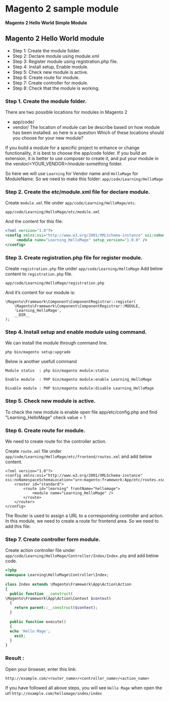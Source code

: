 # Magento 2 sample module

**Magento 2 Hello World Simple Module**


## Magento 2 Hello World module

- Step 1: Create the module folder.
- Step 2: Declare module using module.xml
- Step 3: Register module using registration.php file.
- Step 4: Install setup, Enable module.
- Step 5: Check new module is active.
- Step 6: Create route  for module.
- Step 7: Create controller for module.
- Step 8: Check that the module is working.


### Step 1. Create the module folder.

There are two possible locations for modules in Magento 2
- app/code/
- vendor/
The location of module can be describe based on how module has been installed. so here is a question Which of these locations should you choose for your new module?

If you build a module for a specific project to enhance or change functionality, it is best to choose the app/code folder.
If you build an extension, it is better to use composer to create it, and put your module in the vendor/<YOUR_VENDOR>/module-something folder.

So here we will use `Learning` for Vendor name and `HelloMage` for ModuleName. So we need to make this folder:
`app/code/Learning/HelloMage`

### Step 2. Create the etc/module.xml file for declare module.

Create `module.xml` file under `app/code/Learning/HelloMage/etc`.

~~~
app/code/Learning/HelloMage/etc/module.xml
~~~

And the content for this file:

~~~ xml
<?xml version="1.0"?>
<config xmlns:xsi="http://www.w3.org/2001/XMLSchema-instance" xsi:noNamespaceSchemaLocation="urn:magento:framework:Module/etc/module.xsd">
     <module name="Learning_HelloMage" setup_version="1.0.0" />
</config>
~~~


### Step 3. Create registration.php file for register module.

Create `registration.php` file under `app/code/Learning/HelloMage` Add below content to `registration.php` file.

~~~
app/code/Learning/HelloMage/registration.php
~~~

And it’s content for our module is:

~~~
\Magento\Framework\Component\ComponentRegistrar::register(
    \Magento\Framework\Component\ComponentRegistrar::MODULE,
    'Learning_HelloMage',
    __DIR__
);
~~~

### Step 4. Install setup and enable module using command.

We can install the module through command line.

~~~
php bin/magento setup:upgrade
~~~

Below is another usefull command 

~~~
Module status  : php bin/magento module:status
~~~

~~~
Enable module  : PHP bin/magento module:enable Learning_HelloMage
~~~

~~~
Disable module : PHP bin/magento module:disable Learning_HelloMage
~~~


### Step 5. Check new module is active.

To check the new module is enable open file app/etc/config.php and find "Learning_HelloMage" check value = 1

### Step 6. Create route  for module.

We need to create route for the controller action.

Create `route.xml` file under `app/code/Learning/HelloMage/etc/frontend/routes.xml` and add below content.

~~~
<?xml version="1.0"?>
<config xmlns:xsi="http://www.w3.org/2001/XMLSchema-instance" xsi:noNamespaceSchemaLocation="urn:magento:framework:App/etc/routes.xsd">
    <router id="standard">
        <route id="learning" frontName="hellomage">
            <module name="Learning_HelloMage" />
        </route>
    </router>
</config>
~~~

The Router is used to assign a URL to a corresponding controller and action. In this module, we need to create a route for frontend area. So we need to add this file:

### Step 7. Create controller form module.

Create action controller file under `app/code/Learning/HelloMage/Controller/Index/Index.php` and add below code.

~~~ php
<?php
namespace Learning\HelloMage\Controller\Index;
 
class Index extends \Magento\Framework\App\Action\Action
{
  public function __construct(
\Magento\Framework\App\Action\Context $context)
  {
    return parent::__construct($context);
  }
 
  public function execute()
  {
  echo 'Hello Mage'; 
    exit;
  }
}
~~~


### Result : 

Open your browser, enter this link:

~~~
http://example.com/<router_name>/<controller_name>/<action_name>
~~~


If you have followed all above steps, you will see `Hello Mage` when open the url `http://example.com/hellomage/index/index`



